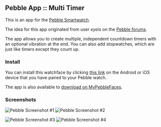## Pebble App :: Multi Timer

This is an app for the [Pebble Smartwatch][1]. 

The idea for this app originated from user *eyeis* on the [Pebble forums][2].

The app allows you to create multiple, independent countdown timers with an optional vibration at the end. You can also add stopwatches, which are just like timers except they count up.

### Install

You can install this watchface by clicking [this link][3] on the Android or iOS device that you have paired to your Pebble watch.

The app is also available to [download on MyPebbleFaces][4].

### Screenshots

![Pebble Screenshot #1](http://smallstoneapps.s3.amazonaws.com/multi-timer/screenshots/screenshot_multi-timer_1-1_01_w.png)  ![Pebble Screenshot #2](http://smallstoneapps.s3.amazonaws.com/multi-timer/screenshots/screenshot_multi-timer_1-1_02_w.png)

![Pebble Screenshot #3](http://smallstoneapps.s3.amazonaws.com/multi-timer/screenshots/screenshot_multi-timer_1-1_03_w.png)  ![Pebble Screenshot #4](http://smallstoneapps.s3.amazonaws.com/multi-timer/screenshots/screenshot_multi-timer_1-1_04_w.png)

[1]: http://getpebble.com
[2]: http://forums.getpebble.com/discussion/6475/multiple-timer-app
[3]: http://builder.pblweb.com.s3.amazonaws.com/57e7f16d-de91-4558-998e-84a83878daf0/build.pbw
[4]: http://www.mypebblefaces.com/view?fID=5362&aName=matthewtole&pageTitle=Multi+Timer&auID=5242
